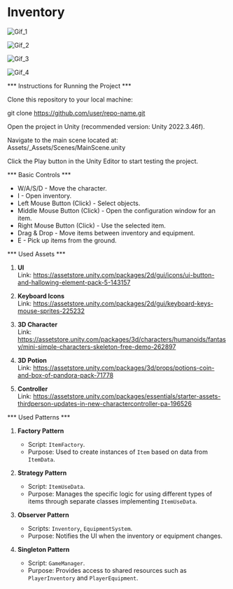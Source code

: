 # Inventory
 
![Gif_1](https://github.com/user-attachments/assets/317a4d17-61e1-4567-8c3b-39db859d6f16)





![Gif_2](https://github.com/user-attachments/assets/10db0599-fe5f-495b-b092-a46f8f2015e7)





![Gif_3](https://github.com/user-attachments/assets/6dcda8ab-4fd9-477b-b54d-b7abd86c5d9c)





![Gif_4](https://github.com/user-attachments/assets/f4eaedce-e2f2-4e13-b73e-3de370bba663)





*** Instructions for Running the Project ***

Clone this repository to your local machine:

git clone https://github.com/user/repo-name.git

Open the project in Unity (recommended version: Unity 2022.3.46f).

Navigate to the main scene located at:
Assets/_Assets/Scenes/MainScene.unity

Click the Play button in the Unity Editor to start testing the project.


*** Basic Controls ***
- W/A/S/D - Move the character.
- I - Open inventory.
- Left Mouse Button (Click) - Select objects.
- Middle Mouse Button (Click) - Open the configuration window for an item.
- Right Mouse Button (Click) - Use the selected item.
- Drag & Drop - Move items between inventory and equipment.
- E - Pick up items from the ground.



*** Used Assets ***

1. **UI**  
   Link: https://assetstore.unity.com/packages/2d/gui/icons/ui-button-and-hallowing-element-pack-5-143157

2. **Keyboard Icons**  
   Link: https://assetstore.unity.com/packages/2d/gui/keyboard-keys-mouse-sprites-225232

3. **3D Character**  
   Link: https://assetstore.unity.com/packages/3d/characters/humanoids/fantasy/mini-simple-characters-skeleton-free-demo-262897

4. **3D Potion**  
   Link: https://assetstore.unity.com/packages/3d/props/potions-coin-and-box-of-pandora-pack-71778

5. **Controller**  
   Link: https://assetstore.unity.com/packages/essentials/starter-assets-thirdperson-updates-in-new-charactercontroller-pa-196526




*** Used Patterns ***

1. **Factory Pattern**  
   - Script: `ItemFactory`.  
   - Purpose: Used to create instances of `Item` based on data from `ItemData`.

2. **Strategy Pattern**  
   - Script: `ItemUseData`.  
   - Purpose: Manages the specific logic for using different types of items through separate classes implementing `ItemUseData`.

3. **Observer Pattern**  
   - Scripts: `Inventory`, `EquipmentSystem`.  
   - Purpose: Notifies the UI when the inventory or equipment changes.

4. **Singleton Pattern**  
   - Script: `GameManager`.  
   - Purpose: Provides access to shared resources such as `PlayerInventory` and `PlayerEquipment`.
